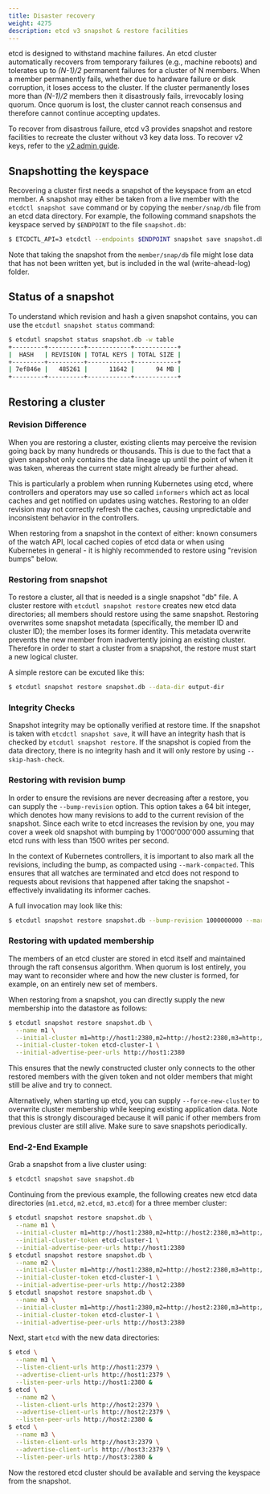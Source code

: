 ```yaml
---
title: Disaster recovery
weight: 4275
description: etcd v3 snapshot & restore facilities
---
```


etcd is designed to withstand machine failures. An etcd cluster automatically recovers from temporary failures (e.g., machine reboots) and tolerates up to *(N-1)/2* permanent failures for a cluster of N members. When a member permanently fails, whether due to hardware failure or disk corruption, it loses access to the cluster. If the cluster permanently loses more than *(N-1)/2* members then it disastrously fails, irrevocably losing quorum. Once quorum is lost, the cluster cannot reach consensus and therefore cannot continue accepting updates.

To recover from disastrous failure, etcd v3 provides snapshot and restore facilities to recreate the cluster without v3 key data loss. To recover v2 keys, refer to the [v2 admin guide][v2_recover].

[v2_recover]: /docs/v2.3/admin_guide#disaster-recovery

## Snapshotting the keyspace

Recovering a cluster first needs a snapshot of the keyspace from an etcd member. A snapshot may either be taken from a live member with the `etcdctl snapshot save` command or by copying the `member/snap/db` file from an etcd data directory. For example, the following command snapshots the keyspace served by `$ENDPOINT` to the file `snapshot.db`:

```sh
$ ETCDCTL_API=3 etcdctl --endpoints $ENDPOINT snapshot save snapshot.db
```

Note that taking the snapshot from the `member/snap/db` file might lose data that has not been written yet, but is included in the wal (write-ahead-log) folder.

## Status of a snapshot

To understand which revision and hash a given snapshot contains, you can use the `etcdutl snapshot status` command:

```sh
$ etcdutl snapshot status snapshot.db -w table
+---------+----------+------------+------------+
|  HASH   | REVISION | TOTAL KEYS | TOTAL SIZE |
+---------+----------+------------+------------+
| 7ef846e |   485261 |      11642 |      94 MB |
+---------+----------+------------+------------+
```

## Restoring a cluster

### Revision Difference

When you are restoring a cluster, existing clients may perceive the revision going back by many hundreds or thousands. This is due to the fact that a given snapshot only contains the data lineage up until the point of when it was taken, whereas the current state might already be further ahead.

This is particularly a problem when running Kubernetes using etcd, where controllers and operators may use so called `informers` which act as local caches and get notified on updates using watches. Restoring to an older revision may not correctly refresh the caches, causing unpredictable and inconsistent behavior in the controllers.

When restoring from a snapshot in the context of either: known consumers of the watch API, local cached copies of etcd data or when using Kubernetes in general - it is highly recommended to restore using "revision bumps" below. 

### Restoring from snapshot

To restore a cluster, all that is needed is a single snapshot "db" file. A cluster restore with `etcdutl snapshot restore` creates new etcd data directories; all members should restore using the same snapshot. Restoring overwrites some snapshot metadata (specifically, the member ID and cluster ID); the member loses its former identity. This metadata overwrite prevents the new member from inadvertently joining an existing cluster. Therefore in order to start a cluster from a snapshot, the restore must start a new logical cluster.

A simple restore can be excuted like this:

```sh
$ etcdutl snapshot restore snapshot.db --data-dir output-dir
```

### Integrity Checks

Snapshot integrity may be optionally verified at restore time. If the snapshot is taken with `etcdctl snapshot save`, it will have an integrity hash that is checked by `etcdutl snapshot restore`. If the snapshot is copied from the data directory, there is no integrity hash and it will only restore by using `--skip-hash-check`.


### Restoring with revision bump

In order to ensure the revisions are never decreasing after a restore, you can supply the `--bump-revision` option. This option takes a 64 bit integer, which denotes how many revisions to add to the current revision of the snapshot. Since each write to etcd increases the revision by one, you may cover a week old snapshot with bumping by 1'000'000'000 assuming that etcd runs with less than 1500 writes per second. 

In the context of Kubernetes controllers, it is important to also mark all the revisions, including the bump, as compacted using `--mark-compacted`. This ensures that all watches are terminated and etcd does not respond to requests about revisions that happened after taking the snapshot - effectively invalidating its informer caches. 

A full invocation may look like this:

```sh
$ etcdutl snapshot restore snapshot.db --bump-revision 1000000000 --mark-compacted --data-dir output-dir
```

### Restoring with updated membership

The members of an etcd cluster are stored in etcd itself and maintained through the raft consensus algorithm. When quorum is lost entirely, you may want to reconsider where and how the new cluster is formed, for example, on an entirely new set of members.

When restoring from a snapshot, you can directly supply the new membership into the datastore as follows:

```sh
$ etcdutl snapshot restore snapshot.db \
  --name m1 \
  --initial-cluster m1=http://host1:2380,m2=http://host2:2380,m3=http://host3:2380 \
  --initial-cluster-token etcd-cluster-1 \
  --initial-advertise-peer-urls http://host1:2380
```

This ensures that the newly constructed cluster only connects to the other restored members with the given token and not older members that might still be alive and try to connect.

Alternatively, when starting up etcd, you can supply `--force-new-cluster` to overwrite cluster membership while keeping existing application data. Note that this is strongly discouraged because it will panic if other members from previous cluster are still alive. Make sure to save snapshots periodically.


### End-2-End Example

Grab a snapshot from a live cluster using:

```sh
$ etcdctl snapshot save snapshot.db
```

Continuing from the previous example, the following creates new etcd data directories (`m1.etcd`, `m2.etcd`, `m3.etcd`) for a three member cluster:

```sh
$ etcdutl snapshot restore snapshot.db \
  --name m1 \
  --initial-cluster m1=http://host1:2380,m2=http://host2:2380,m3=http://host3:2380 \
  --initial-cluster-token etcd-cluster-1 \
  --initial-advertise-peer-urls http://host1:2380
$ etcdutl snapshot restore snapshot.db \
  --name m2 \
  --initial-cluster m1=http://host1:2380,m2=http://host2:2380,m3=http://host3:2380 \
  --initial-cluster-token etcd-cluster-1 \
  --initial-advertise-peer-urls http://host2:2380
$ etcdutl snapshot restore snapshot.db \
  --name m3 \
  --initial-cluster m1=http://host1:2380,m2=http://host2:2380,m3=http://host3:2380 \
  --initial-cluster-token etcd-cluster-1 \
  --initial-advertise-peer-urls http://host3:2380
```

Next, start `etcd` with the new data directories:

```sh
$ etcd \
  --name m1 \
  --listen-client-urls http://host1:2379 \
  --advertise-client-urls http://host1:2379 \
  --listen-peer-urls http://host1:2380 &
$ etcd \
  --name m2 \
  --listen-client-urls http://host2:2379 \
  --advertise-client-urls http://host2:2379 \
  --listen-peer-urls http://host2:2380 &
$ etcd \
  --name m3 \
  --listen-client-urls http://host3:2379 \
  --advertise-client-urls http://host3:2379 \
  --listen-peer-urls http://host3:2380 &
```

Now the restored etcd cluster should be available and serving the keyspace from the snapshot.

